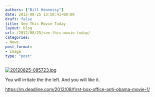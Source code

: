 ```yaml
---
authors: ["Bill Hennessy"]
date: 2012-08-25 13:58:41+00:00
draft: false
title: See This Movie Today
layout: blog
url: /2012/08/25/see-this-movie-today/
categories:
- News
post_format:
- Image
type: "post"
---
```


[![20120825-085723.jpg](https://ludicrite.files.wordpress.com/2012/08/20120825-085723.jpg)
](https://ludicrite.files.wordpress.com/2012/08/20120825-085723.jpg)

You will irritate the the left. And you will like it.  

https://m.deadline.com/2012/08/first-box-office-anti-obama-movie-1/
